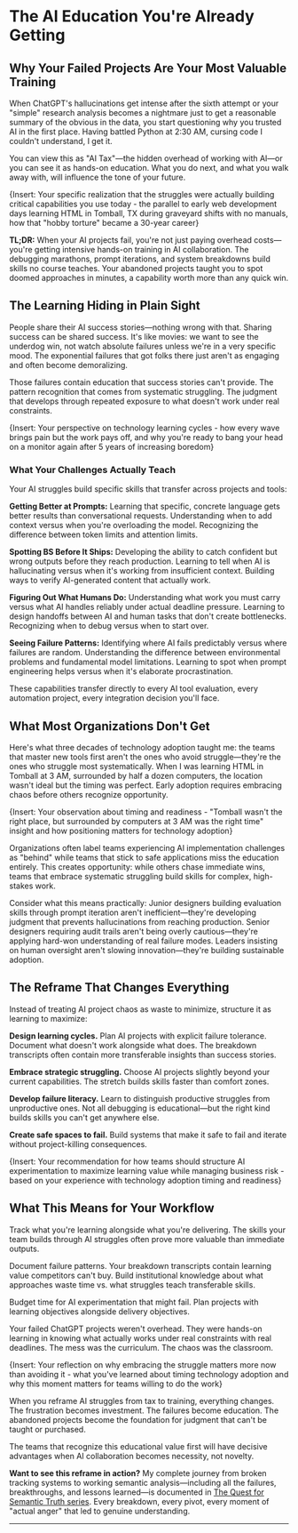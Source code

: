 # The AI Education You're Already Getting

## Why Your Failed Projects Are Your Most Valuable Training

When ChatGPT's hallucinations get intense after the sixth attempt or your "simple" research analysis becomes a nightmare just to get a reasonable summary of the obvious in the data, you start questioning why you trusted AI in the first place. Having battled Python at 2:30 AM, cursing code I couldn't understand, I get it.

You can view this as "AI Tax"—the hidden overhead of working with AI—or you can see it as hands-on education. What you do next, and what you walk away with, will influence the tone of your future.

{Insert: Your specific realization that the struggles were actually building critical capabilities you use today - the parallel to early web development days learning HTML in Tomball, TX during graveyard shifts with no manuals, how that "hobby torture" became a 30-year career}

**TL;DR:** When your AI projects fail, you're not just paying overhead costs—you're getting intensive hands-on training in AI collaboration. The debugging marathons, prompt iterations, and system breakdowns build skills no course teaches. Your abandoned projects taught you to spot doomed approaches in minutes, a capability worth more than any quick win.

## The Learning Hiding in Plain Sight

People share their AI success stories—nothing wrong with that. Sharing success can be shared success. It's like movies: we want to see the underdog win, not watch absolute failures unless we're in a very specific mood. The exponential failures that got folks there just aren't as engaging and often become demoralizing.

Those failures contain education that success stories can't provide. The pattern recognition that comes from systematic struggling. The judgment that develops through repeated exposure to what doesn't work under real constraints.

{Insert: Your perspective on technology learning cycles - how every wave brings pain but the work pays off, and why you're ready to bang your head on a monitor again after 5 years of increasing boredom}

### What Your Challenges Actually Teach

Your AI struggles build specific skills that transfer across projects and tools:

**Getting Better at Prompts:** Learning that specific, concrete language gets better results than conversational requests. Understanding when to add context versus when you're overloading the model. Recognizing the difference between token limits and attention limits.

**Spotting BS Before It Ships:** Developing the ability to catch confident but wrong outputs before they reach production. Learning to tell when AI is hallucinating versus when it's working from insufficient context. Building ways to verify AI-generated content that actually work.

**Figuring Out What Humans Do:** Understanding what work you must carry versus what AI handles reliably under actual deadline pressure. Learning to design handoffs between AI and human tasks that don't create bottlenecks. Recognizing when to debug versus when to start over.

**Seeing Failure Patterns:** Identifying where AI fails predictably versus where failures are random. Understanding the difference between environmental problems and fundamental model limitations. Learning to spot when prompt engineering helps versus when it's elaborate procrastination.

These capabilities transfer directly to every AI tool evaluation, every automation project, every integration decision you'll face.

## What Most Organizations Don't Get

Here's what three decades of technology adoption taught me: the teams that master new tools first aren't the ones who avoid struggle—they're the ones who struggle most systematically. When I was learning HTML in Tomball at 3 AM, surrounded by half a dozen computers, the location wasn't ideal but the timing was perfect. Early adoption requires embracing chaos before others recognize opportunity.

{Insert: Your observation about timing and readiness - "Tomball wasn't the right place, but surrounded by computers at 3 AM was the right time" insight and how positioning matters for technology adoption}

Organizations often label teams experiencing AI implementation challenges as "behind" while teams that stick to safe applications miss the education entirely. This creates opportunity: while others chase immediate wins, teams that embrace systematic struggling build skills for complex, high-stakes work.

Consider what this means practically: Junior designers building evaluation skills through prompt iteration aren't inefficient—they're developing judgment that prevents hallucinations from reaching production. Senior designers requiring audit trails aren't being overly cautious—they're applying hard-won understanding of real failure modes. Leaders insisting on human oversight aren't slowing innovation—they're building sustainable adoption.

## The Reframe That Changes Everything

Instead of treating AI project chaos as waste to minimize, structure it as learning to maximize:

**Design learning cycles.** Plan AI projects with explicit failure tolerance. Document what doesn't work alongside what does. The breakdown transcripts often contain more transferable insights than success stories.

**Embrace strategic struggling.** Choose AI projects slightly beyond your current capabilities. The stretch builds skills faster than comfort zones.

**Develop failure literacy.** Learn to distinguish productive struggles from unproductive ones. Not all debugging is educational—but the right kind builds skills you can't get anywhere else.

**Create safe spaces to fail.** Build systems that make it safe to fail and iterate without project-killing consequences.

{Insert: Your recommendation for how teams should structure AI experimentation to maximize learning value while managing business risk - based on your experience with technology adoption timing and readiness}

## What This Means for Your Workflow

Track what you're learning alongside what you're delivering. The skills your team builds through AI struggles often prove more valuable than immediate outputs.

Document failure patterns. Your breakdown transcripts contain learning value competitors can't buy. Build institutional knowledge about what approaches waste time vs. what struggles teach transferable skills.

Budget time for AI experimentation that might fail. Plan projects with learning objectives alongside delivery objectives.

Your failed ChatGPT projects weren't overhead. They were hands-on learning in knowing what actually works under real constraints with real deadlines. The mess was the curriculum. The chaos was the classroom.

{Insert: Your reflection on why embracing the struggle matters more now than avoiding it - what you've learned about timing technology adoption and why this moment matters for teams willing to do the work}

When you reframe AI struggles from tax to training, everything changes. The frustration becomes investment. The failures become education. The abandoned projects become the foundation for judgment that can't be taught or purchased.

The teams that recognize this educational value first will have decisive advantages when AI collaboration becomes necessity, not novelty.

**Want to see this reframe in action?** My complete journey from broken tracking systems to working semantic analysis—including all the failures, breakthroughs, and lessons learned—is documented in [The Quest for Semantic Truth series](link-to-index). Every breakdown, every pivot, every moment of "actual anger" that led to genuine understanding.

---